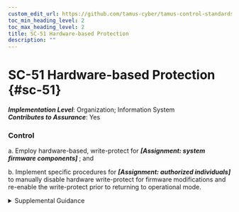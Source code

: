 ```yaml
---
custom_edit_url: https://github.com/tamus-cyber/tamus-control-standards/tree/main/content/tamus.edu/TAMUS_profile.xml
toc_min_heading_level: 2
toc_max_heading_level: 2
title: SC-51 Hardware-based Protection
description: ""
---
```


# SC-51 Hardware-based Protection {#sc-51}

_**Implementation Level**_: Organization; Information System\
_**Contributes to Assurance**_: Yes

### Control

a. Employ hardware-based, write-protect for <strong title="sc-51_odp.01"> <em>[Assignment: system firmware components]</em> </strong> ; and

b. Implement specific procedures for <strong title="sc-51_odp.02"> <em>[Assignment: authorized individuals]</em> </strong> to manually disable hardware write-protect for firmware modifications and re-enable the write-protect prior to returning to operational mode.

<details>
  <summary>Supplemental Guidance</summary>

None.

</details>

